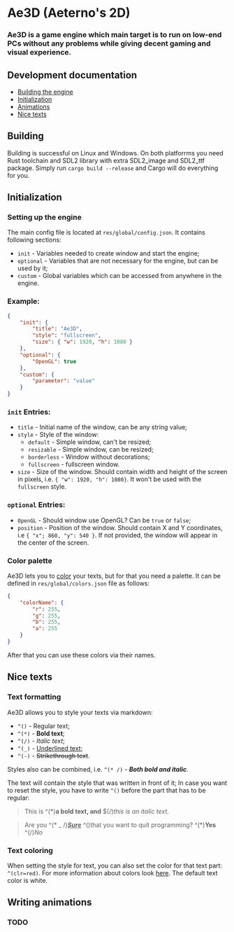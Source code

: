 # Ae3D (Aeterno's 2D)
### Ae3D is a game engine which main target is to run on low-end PCs without any problems while giving decent gaming and visual experience.

## Development documentation

- [Building the engine](#building)
- [Initialization](#initialization)
- [Animations](#writing-animations)
- [Nice texts](#nice-texts)

## Building
Building is successful on Linux and Windows. On both platforrms you need Rust toolchain and SDL2 library with extra SDL2_image and SDL2_ttf package. Simply run `cargo build --release` and Cargo will do everything for you.

## Initialization

### Setting up the engine
The main config file is located at `res/global/config.json`. It contains following sections:
- `init` - Variables needed to create window and start the engine;
- `optional` - Variables that are not necessary for the engine, but can be used by it;
- `custom` - Global variables which can be accessed from anywhere in the engine.

### Example:
```json
{
	"init": {
		"title": "Ae3D",
		"style": "fullscreen",
		"size": { "w": 1920, "h": 1080 }
	},
	"optional": {
		"OpenGL": true
	},
	"custom": {
	    "parameter": "value"
	}
}
```

### `init` Entries:
- `title` - Initial name of the window, can be any string value;
- `style` - Style of the window:
	- `default` - Simple window, can't be resized;
	- `resizable` - Simple window, can be resized;
	- `borderless` - Window without decorations;
	- `fullscreen` - fullscreen window.
- `size` - Size of the window. Should contain width and height of the screen in pixels, i.e. `{ "w": 1920, "h": 1080}`. It won't be used with the `fullscreen` style.
### `optional` Entries:
- `OpenGL` - Should window use OpenGL? Can be `true` or `false`;
- `position` - Position of the window. Should contain X and Y coordinates, i.e `{ "x"; 860, "y": 540 }`. If not provided, the window will appear in the center of the screen.

### Color palette
Ae3D lets you to [color](#text-coloring) your texts, but for that you need a palette. It can be defined in `res/global/colors.json` file as follows:

```json
{
	"colorName": {
		"r": 255,
		"g": 255,
		"b": 255,
		"a": 255
	}
}
```

After that you can use these colors via their names.

## Nice texts

### Text formatting

Ae3D allows you to style your texts via markdown:
- `^()` - Regular text;
- `^(*)` - **Bold text**;
- `^(/)` - *Italic text*;
- `^(_)` - <ins>Underlined text</ins>;
- `^(-)` - ~~Strikethrough text~~.

Styles also can be combined, i.e. `^(* /)` - ***Both bold and italic***.

The text will contain the style that was written in front of it; In case you want to reset the style, you have to write `^()` before the part that has to be regular:
> This is ^(*)**a bold text, and** $(/)*this is an italic text.*

> Are you ^(* _ /)***<ins>Sure</ins>*** ^()that you want to quit programming? ^(*)**Yes** ^(/)*No*

### Text coloring

When setting the style for text, you can also set the color for that text part: `^(clr=red)`. For more information about colors look [here](#color-palette). The default text color is white.

## Writing animations
### TODO
